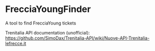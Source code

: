 # FrecciaYoungFinder


A tool to find FrecciaYoung tickets


Trenitalia API documentation (unofficial): https://github.com/SimoDax/Trenitalia-API/wiki/Nuove-API-Trenitalia-lefrecce.it